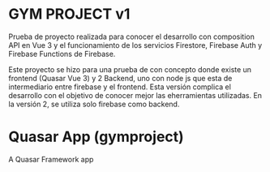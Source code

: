 # GYM PROJECT v1
Prueba de proyecto realizada para conocer el desarrollo con composition API en Vue 3 y el funcionamiento de los servicios Firestore, Firebase Auth y Firebase Functions de Firebase.

Este proyecto se hizo para una prueba de con concepto donde existe un frontend (Quasar Vue 3) y 2 Backend, uno con node js que esta de intermediario entre firebase y el frontend. Esta versión complica el desarrollo con el objetivo de conocer mejor las eherramientas utilizadas. En la versión 2, se utiliza solo firebase como backend.

# Quasar App (gymproject)
A Quasar Framework app
